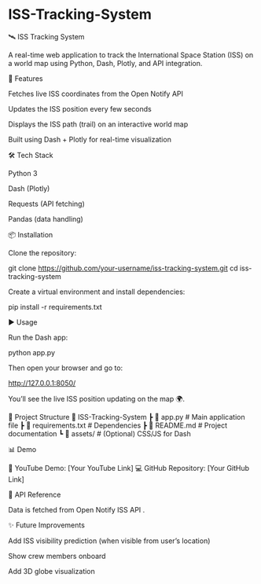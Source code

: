 # ISS-Tracking-System

🛰️ ISS Tracking System

A real-time web application to track the International Space Station (ISS) on a world map using Python, Dash, Plotly, and API integration.

🚀 Features

Fetches live ISS coordinates from the Open Notify API

Updates the ISS position every few seconds

Displays the ISS path (trail) on an interactive world map

Built using Dash + Plotly for real-time visualization

🛠️ Tech Stack

Python 3

Dash (Plotly)

Requests (API fetching)

Pandas (data handling)

📦 Installation

Clone the repository:

git clone https://github.com/your-username/iss-tracking-system.git
cd iss-tracking-system


Create a virtual environment and install dependencies:

pip install -r requirements.txt

▶️ Usage

Run the Dash app:

python app.py


Then open your browser and go to:

http://127.0.0.1:8050/


You’ll see the live ISS position updating on the map 🌍.

📂 Project Structure
📁 ISS-Tracking-System
 ┣ 📜 app.py           # Main application file
 ┣ 📜 requirements.txt # Dependencies
 ┣ 📜 README.md        # Project documentation
 ┗ 📂 assets/          # (Optional) CSS/JS for Dash

📊 Demo

🔗 YouTube Demo: [Your YouTube Link]
💻 GitHub Repository: [Your GitHub Link]

📌 API Reference

Data is fetched from Open Notify ISS API
.

✨ Future Improvements

Add ISS visibility prediction (when visible from user’s location)

Show crew members onboard

Add 3D globe visualization
